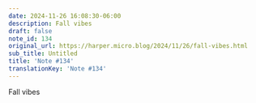```yaml
---
date: 2024-11-26 16:08:30-06:00
description: Fall vibes
draft: false
note_id: 134
original_url: https://harper.micro.blog/2024/11/26/fall-vibes.html
sub_title: Untitled
title: 'Note #134'
translationKey: 'Note #134'
---
```


Fall vibes